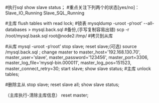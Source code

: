 #执行sql
show slave status；
#重点关注下列两个的状态[yes/no]：
Slave_IO_Running
Slave_SQL_Running

#主库
flush tables with read lock; #锁表
mysqldump -uroot -p‘root’  --all-databases > mysql.back.sql #备份,(手写复制容易出错)
scp -r /root/mysql.bask.sql root@node2:/tmp/ #拷贝到从库

#从库
mysql -uroot -p‘root’
stop slave;
reset slave;(可选)
source /mysql.back.sql ;
change master to master_host='192.168.130.70', master_user='slave', master_password='123456', master_port=3306, master_log_file='mysql-bin.000011', master_log_pos=151523, master_connect_retry=30;
start slave;
show slave status;
#主库
unlock tables;

#删除主从
stop slave;
reset slave all;
show slave status;

（主库执行-清除主库信息）
reset master;



